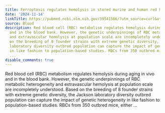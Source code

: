 ```yaml
---
title: Ferroptosis regulates hemolysis in stored murine and human red blood cells
date: '2024-11-14'
linkTitle: https://pubmed.ncbi.nlm.nih.gov/39541586/?utm_source=curl&utm_medium=rss&utm_campaign=journals&utm_content=7603509&fc=None&ff=20241115181608&v=2.18.0.post9+e462414
source: Blood
description: Red blood cell (RBC) metabolism regulates hemolysis during aging in vivo
  and in the blood bank. However, the genetic underpinnings of RBC metabolic heterogeneity
  and extravascular hemolysis at population scale are incompletely understood. Based
  on the breeding of 8 founder strains with extreme genetic diversity, the Jackson
  laboratory diversity outbred population can capture the impact of genetic heterogeneity
  in like fashion to population-based studies. RBCs from 350 outbred mice, either
  ...
disable_comments: true
---
```

Red blood cell (RBC) metabolism regulates hemolysis during aging in vivo and in the blood bank. However, the genetic underpinnings of RBC metabolic heterogeneity and extravascular hemolysis at population scale are incompletely understood. Based on the breeding of 8 founder strains with extreme genetic diversity, the Jackson laboratory diversity outbred population can capture the impact of genetic heterogeneity in like fashion to population-based studies. RBCs from 350 outbred mice, either ...
